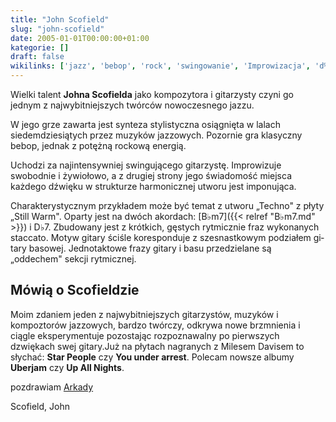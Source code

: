 ```yaml
---
title: "John Scofield"
slug: "john-scofield"
date: 2005-01-01T00:00:00+01:00
kategorie: []
draft: false
wikilinks: ['jazz', 'bebop', 'rock', 'swingowanie', 'Improwizacja', 'd%C5%BAwi%C4%99k', 'schemat_harmoniczny', 'B%E2%99%ADm7', 'D%E2%99%AD7', 'staccato', 'gitara_basowa', 'sekcja_rytmiczna', 'kategoria:gitarzy%C5%9Bci_jazzowi']
---
```

Wielki talent **Johna Scofielda** jako kompozytora i gita­rzysty czyni
go jednym z najwybitniejszych twórców nowoczesnego
jazzu<!-- link nie odnosił się do niczego -->.

W jego grze zawarta jest synteza stylistyczna osiągnięta w lalach
siedemdziesiątych przez muzyków jazzowych. Pozornie gra klasyczny
bebop<!-- link nie odnosił się do niczego -->, jednak z potężną rockową<!-- link nie odnosił się do niczego -->
energią.

Uchodzi za najintensywniej swingującego<!-- link nie odnosił się do niczego -->
gitarzystę. Improwizuje<!-- link nie odnosił się do niczego --> swobodnie i
żywiołowo, a z drugiej strony jego świadomość miejsca każdego
dźwięku<!-- link nie odnosił się do niczego --> w strukturze
harmonicznej<!-- link nie odnosił się do niczego --> utworu jest imponująca.

Charakterystycznym przykładem może być temat z utworu „Techno" z płyty
„Still Warm". Oparty jest na dwóch akordach: [B♭m7]({{< relref "B♭m7.md" >}}) i
D♭7<!-- link nie odnosił się do niczego -->. Zbudowany jest z krótkich, gęstych rytmicznie
fraz wykonanych staccato<!-- link nie odnosił się do niczego -->. Motyw gi­tary ściśle
koresponduje z szesnastkowym podziałem gi­tary
basowej<!-- link nie odnosił się do niczego -->. Jednotaktowe frazy gitary i basu
przedzielane są „oddechem" sekcji
rytmicznej<!-- link nie odnosił się do niczego -->.

## Mówią o Scofieldzie

Moim zdaniem jeden z najwybitniejszych gitarzystów, muzyków i
kompoztorów jazzowych, bardzo twórczy, odkrywa nowe brzmnienia i ciągle
eksperymentuje pozostając rozpoznawalny po pierwszych dzwiękach swej
gitary.Już na płytach nagranych z Milesem Davisem to słychać: **Star
People** czy **You under arrest**. Polecam nowsze albumy **Uberjam** czy
**Up All Nights**.

pozdrawiam
[Arkady](http://www.arkadymichalik.republika.pl)

Scofield, John<!-- link nie odnosił się do niczego -->